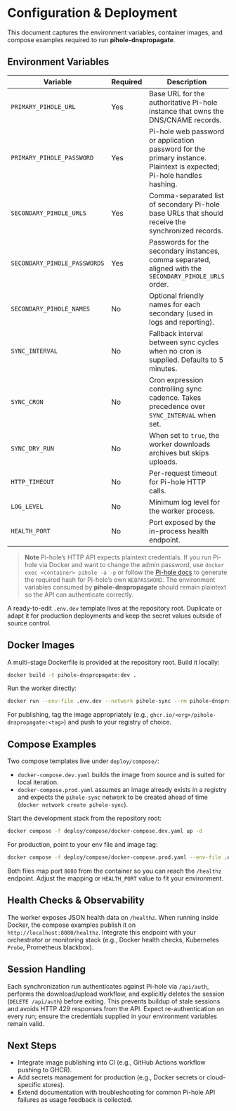 # Configuration & Deployment

This document captures the environment variables, container images, and compose examples required to run **pihole-dnspropagate**.

## Environment Variables

| Variable | Required | Description | Example |
| --- | --- | --- | --- |
| `PRIMARY_PIHOLE_URL` | Yes | Base URL for the authoritative Pi-hole instance that owns the DNS/CNAME records. | `http://pihole-primary.local` |
| `PRIMARY_PIHOLE_PASSWORD` | Yes | Pi-hole web password or application password for the primary instance. Plaintext is expected; Pi-hole handles hashing. | `changeme` |
| `SECONDARY_PIHOLE_URLS` | Yes | Comma-separated list of secondary Pi-hole base URLs that should receive the synchronized records. | `http://pihole-secondary-1.local,http://pihole-secondary-2.local` |
| `SECONDARY_PIHOLE_PASSWORDS` | Yes | Passwords for the secondary instances, comma separated, aligned with the `SECONDARY_PIHOLE_URLS` order. | `changeme,changeme` |
| `SECONDARY_PIHOLE_NAMES` | No | Optional friendly names for each secondary (used in logs and reporting). | `secondary-1,secondary-2` |
| `SYNC_INTERVAL` | No | Fallback interval between sync cycles when no cron is supplied. Defaults to 5 minutes. | `00:05:00` |
| `SYNC_CRON` | No | Cron expression controlling sync cadence. Takes precedence over `SYNC_INTERVAL` when set. | `*/10 * * * *` |
| `SYNC_DRY_RUN` | No | When set to `true`, the worker downloads archives but skips uploads. | `false` |
| `HTTP_TIMEOUT` | No | Per-request timeout for Pi-hole HTTP calls. | `00:00:30` |
| `LOG_LEVEL` | No | Minimum log level for the worker process. | `Information` |
| `HEALTH_PORT` | No | Port exposed by the in-process health endpoint. | `8080` |

> **Note**
> Pi-hole’s HTTP API expects plaintext credentials. If you run Pi-hole via Docker and want to change the admin password, use `docker exec <container> pihole -a -p` or follow the [Pi-hole docs](https://docs.pi-hole.net/core/pihole-command/#pihole-a) to generate the required hash for Pi-hole’s own `WEBPASSWORD`. The environment variables consumed by **pihole-dnspropagate** should remain plaintext so the API can authenticate correctly.

A ready-to-edit `.env.dev` template lives at the repository root. Duplicate or adapt it for production deployments and keep the secret values outside of source control.

## Docker Images

A multi-stage Dockerfile is provided at the repository root. Build it locally:

```bash
docker build -t pihole-dnspropagate:dev .
```

Run the worker directly:

```bash
docker run --env-file .env.dev --network pihole-sync --rm pihole-dnspropagate:dev
```

For publishing, tag the image appropriately (e.g., `ghcr.io/<org>/pihole-dnspropagate:<tag>`) and push to your registry of choice.

## Compose Examples

Two compose templates live under `deploy/compose/`:

- `docker-compose.dev.yaml` builds the image from source and is suited for local iteration.
- `docker-compose.prod.yaml` assumes an image already exists in a registry and expects the `pihole-sync` network to be created ahead of time (`docker network create pihole-sync`).

Start the development stack from the repository root:

```bash
docker compose -f deploy/compose/docker-compose.dev.yaml up -d
```

For production, point to your env file and image tag:

```bash
docker compose -f deploy/compose/docker-compose.prod.yaml --env-file .env.prod up -d
```

Both files map port `8080` from the container so you can reach the `/healthz` endpoint. Adjust the mapping or `HEALTH_PORT` value to fit your environment.

## Health Checks & Observability

The worker exposes JSON health data on `/healthz`. When running inside Docker, the compose examples publish it on `http://localhost:8080/healthz`. Integrate this endpoint with your orchestrator or monitoring stack (e.g., Docker health checks, Kubernetes `Probe`, Prometheus blackbox).

## Session Handling

Each synchronization run authenticates against Pi-hole via `/api/auth`, performs the download/upload workflow, and explicitly deletes the session (`DELETE /api/auth`) before exiting. This prevents buildup of stale sessions and avoids HTTP 429 responses from the API. Expect re-authentication on every run; ensure the credentials supplied in your environment variables remain valid.

## Next Steps

- Integrate image publishing into CI (e.g., GitHub Actions workflow pushing to GHCR).
- Add secrets management for production (e.g., Docker secrets or cloud-specific stores).
- Extend documentation with troubleshooting for common Pi-hole API failures as usage feedback is collected.
